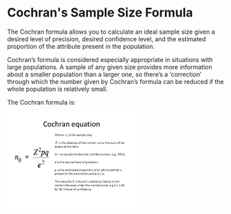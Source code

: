 # Cochran's Sample Size Formula

The Cochran formula allows you to calculate an ideal sample size given a desired level of precision, desired confidence level, and the estimated proportion of the attribute present in the population.

Cochran’s formula is considered especially appropriate in situations with large populations. A sample of any given size provides more information about a smaller population than a larger one, so there’s a ‘correction’ through which the number given by Cochran’s formula can be reduced if the whole population is relatively small.

The Cochran formula is:

<img width="300" alt="formula" src="https://github.com/hpaghdal/StatsCalculator/blob/master/Definitions/Cochranformula.jpg" style="max-width:100%;">


